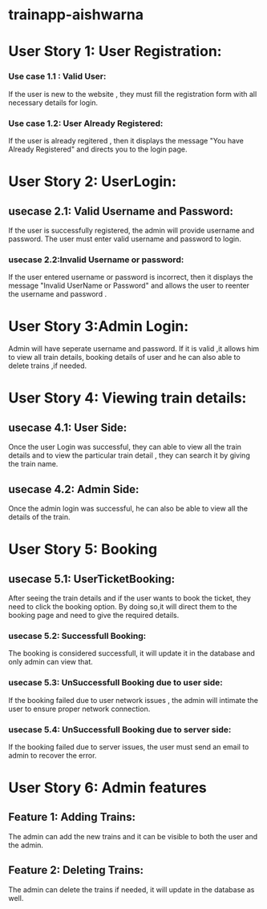 # trainapp-aishwarna

# User Story 1: User Registration:

### Use case 1.1 : Valid User:
 If the user is new to the website , they must fill the registration form with all necessary details for login.

### Use case 1.2: User Already Registered:
If the user is already regitered , then it displays the message "You have Already Registered" and directs you to the login page.

# User Story 2:  UserLogin:

## usecase 2.1: Valid Username and Password:
If the user is successfully registered, the admin will provide username and password.
The user must enter valid  username and password to login.

### usecase 2.2:Invalid Username or password:
If the user entered username or password is incorrect, then it displays the message "Invalid UserName or Password" and allows the user to reenter the username and password .

# User Story 3:Admin Login:
Admin will have seperate  username and password. If it is valid ,it allows him to view all train details, booking details of user and he can also able to delete trains ,if needed.

# User Story 4: Viewing train details:

##  usecase 4.1: User Side:
 Once the user Login was successful, they can able to view all the train details and to view the particular train detail , they can search it by giving the train name.
 
 ## usecase 4.2: Admin Side:
 Once the admin login was successful, he can also be able to view all the details of the train.
 

# User Story 5: Booking 

## usecase 5.1: UserTicketBooking:
After seeing the train details and if the user  wants to book the ticket, they need to click the booking option.
By doing so,it will direct them to the booking page and need to give the required details.

### usecase 5.2: Successfull Booking:
 The booking is considered successfull, it will update it in the database and only admin can view that.
 
 ### usecase 5.3: UnSuccessfull Booking due to user side:
 If the booking failed due to user network issues , the admin will intimate the user to ensure proper network connection.    
  
### usecase 5.4: UnSuccessfull Booking due to server side:
If the booking failed due to server issues, the user must send an email to admin to recover the error.


# User Story 6: Admin features

## Feature 1: Adding Trains:

The admin can add the new trains and it can be visible to both the user and the admin.

## Feature 2: Deleting Trains: 
The admin can delete the trains if needed, it will update in the database as well.


 












